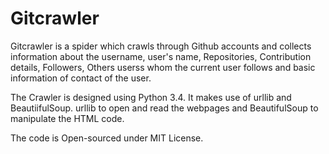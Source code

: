 # Gitcrawler

Gitcrawler is a spider which crawls through Github accounts and collects information about the username, user's name, Repositories, Contribution details, Followers, Others userss whom the current user follows and basic information of contact of the user.

The Crawler is designed using Python 3.4. It makes use of urllib and BeautiifulSoup. urllib to open and read the webpages and BeautifulSoup to manipulate the HTML code.

The code is Open-sourced under MIT License.

